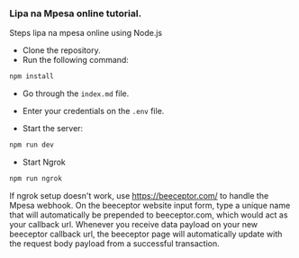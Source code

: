 ### Lipa na Mpesa online tutorial.

Steps lipa na mpesa online using Node.js

- Clone the repository.
- Run the following command:

```bash
npm install
```

- Go through the `index.md` file.

- Enter your credentials on the `.env` file.

- Start the server:

```bash
npm run dev
```

- Start Ngrok

```bash
npm run ngrok
```
If ngrok setup doesn't work, use https://beeceptor.com/ to handle the Mpesa webhook.
On the beeceptor website input form, type a unique name that will automatically be prepended to beeceptor.com, 
which would act as your callback url. Whenever you receive data payload on your new beeceptor callback url, the 
beeceptor page will automatically update with the request body payload from a successful transaction. 
